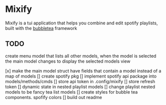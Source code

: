 # Mixify

Mixify is a tui application that helps you combine and edit spotify playlists, built with the [bubbletea](https://github.com/charmbracelet/bubbletea) framework

## TODO
create menu model that lists all other models, when the model is selected the main model changes to display the selected models view

[x] make the main model struct have fields that contain a model instead of a map of models
[] create spotify pkg
[] implement spotify api package into models/methods/cmds
[] store api token in .config/mixify
[] store refresh token
[] dynamic state in nested playlist models
[] change playlist nested models to be fancy tea list models
[] create styles for bubble tea components. spofify colors
[] build out readme

